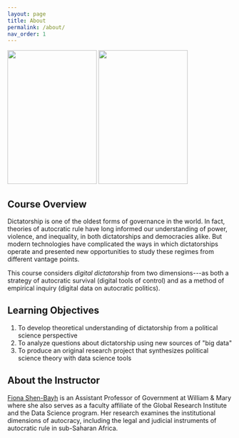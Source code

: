 ```yaml
---
layout: page
title: About
permalink: /about/
nav_order: 1
---
```


<img src="site.baseurl/images/IMG_4205.JPG" width="200" height="300" />
<img src="site.baseurl/images/IMG_4191.JPG" width="200" height="300" />

## Course Overview

Dictatorship is one of the oldest forms of governance in the world. In fact, theories of autocratic rule have long informed our understanding of power, violence, and inequality, in both dictatorships and democracies alike. But modern technologies have complicated the ways in which dictatorships operate and presented new opportunities to study these regimes from different vantage points. 

This course considers *digital dictatorship* from two dimensions---as both a strategy of autocratic survival (digital tools of control) and as a method of empirical inquiry (digital data on autocratic politics).

## Learning Objectives

1.	To develop theoretical understanding of dictatorship from a political science perspective
2.	To analyze questions about dictatorship using new sources of "big data"
3.	To produce an original research project that synthesizes political science theory with data science tools

## About the Instructor

[Fiona Shen-Bayh](https://www.fionashenbayh.com/) is an Assistant Professor of Government at William & Mary where she also serves as a faculty affiliate of the Global Research Institute and the Data Science program. Her research examines the institutional dimensions of autocracy, including the legal and judicial instruments of autocratic rule in sub-Saharan Africa.
